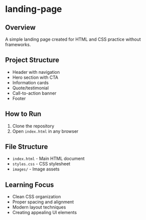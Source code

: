 # landing-page

## Overview

A simple landing page created for HTML and CSS practice without frameworks.

## Project Structure

- Header with navigation
- Hero section with CTA
- Information cards
- Quote/testimonial
- Call-to-action banner
- Footer

## How to Run

1. Clone the repository
2. Open `index.html` in any browser

## File Structure

- `index.html` - Main HTML document
- `styles.css` - CSS stylesheet
- `images/` - Image assets

## Learning Focus

- Clean CSS organization
- Proper spacing and alignment
- Modern layout techniques
- Creating appealing UI elements

